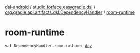 [dsl-android](../../index.md) / [studio.forface.easygradle.dsl](../index.md) / [org.gradle.api.artifacts.dsl.DependencyHandler](index.md) / [room-runtime](./room-runtime.md)

# room-runtime

`val DependencyHandler.room-runtime: `[`Any`](https://kotlinlang.org/api/latest/jvm/stdlib/kotlin/-any/index.html)